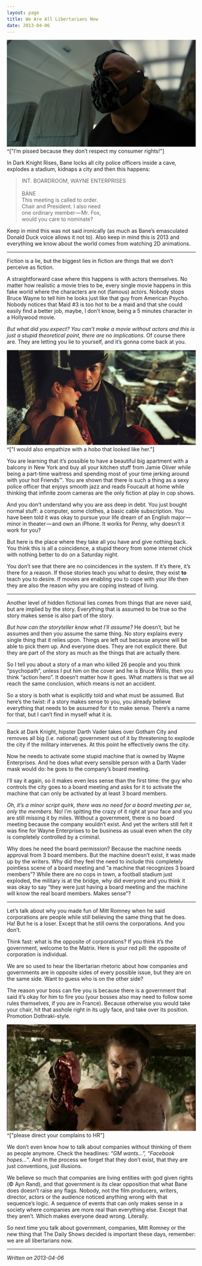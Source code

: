```yaml
---
layout: page
title: We Are All Libertarians Now
date: 2013-04-06
---
```


![](images/bane.jpg)
^["I’m pissed because they don’t respect my consumer rights!"]

In Dark Knight Rises, Bane locks all city police officers inside a cave, explodes a stadium, kidnaps a city and then this happens:

> INT. BOARDROOM, WAYNE ENTERPRISES<br><br>
BANE<br>
This meeting is called to order.<br>
Chair and President. I also need<br>
one ordinary member — Mr. Fox,<br>
would you care to nominate?<br>

Keep in mind this was not said ironically (as much as Bane’s emasculated Donald Duck voice allows it not to). Also keep in mind this is 2013 and everything we know about the world comes from watching 2D animations.

---

Fiction is a lie, but the biggest lies in fiction are things that we don’t perceive as fiction.

A straightforward case where this happens is with actors themselves. No matter how realistic a movie tries to be, every single movie happens in this fake world where the characters are not (famous) actors. Nobody stops Bruce Wayne to tell him he looks just like that guy from American Psycho. Nobody notices that Maid #3 is too hot to be a maid and that she could easily find a better job, maybe, I don’t know, being a 5 minutes character in a Hollywood movie.

*But what did you expect? You can’t make a movie without actors and this is just a stupid theoretical point, there are no implications*. Of course there are. They are letting you lie to yourself, and it’s gonna come back at you.

![](images/lesmis.jpg)
^["I would also empathize with a hobo that looked like her."]

You are learning that it’s possible to have a beautiful big apartment with a balcony in New York and buy all your kitchen stuff from Jamie Oliver while being a part-time waitress and spending most of your time jerking around with your hot Friends™. You are shown that there is such a thing as a sexy police officer that enjoys smooth jazz and reads Foucault at home while thinking that infinite zoom cameras are the only fiction at play in cop shows.

And you don’t understand why you are ass deep in debt. You just bought normal stuff: a computer, some clothes, a basic cable subscription. You have been told it was okay to pursue your life dream of an English major — minor in theater — and own an iPhone. It works for Penny, why doesn’t it work for you?

But here is the place where they take all you have and give nothing back. You think this is all a coincidence, a stupid theory from some internet chick with nothing better to do on a Saturday night.

You don’t see that there are no coincidences in the system. If it’s there, it’s there for a reason. If those stories teach you what to desire, they exist **to** teach you to desire. If movies are enabling you to cope with your life then they are also the reason why you are coping instead of living.

---

Another level of hidden fictional lies comes from things that are never said, but are implied by the story. Everything that is assumed to be true so the story makes sense is also part of the story.

*But how can the storyteller know what I’ll assume?* He doesn’t, but he assumes and then you assume the same thing. No story explains every single thing that it relies upon. Things are left out because anyone will be able to pick them up. And everyone does. They are not explicit there. But they are part of the story as much as the things that are actually there.

So I tell you about a story of a man who killed 26 people and you think “psychopath”, unless I put him on the cover and he is Bruce Willis, then you think “action hero”. It doesn’t matter how it goes. What matters is that we all reach the same conclusion, which means is not an accident.

So a story is both what is explicitly told and what must be assumed. But here’s the twist: if a story makes sense to you, you already believe everything that needs to be assumed for it to make sense. There’s a name for that, but I can’t find in myself what it is.

---

Back at Dark Knight, hipster Darth Vader takes over Gotham City and removes all big (i.e. national) government out of it by threatening to explode the city if the military intervenes. At this point he effectively owns the city.

Now he needs to activate some stupid machine that is owned by Wayne Enterprises. And he does what every sensible person with a Darth Vader mask would do: he goes to the company’s board meeting.

I’ll say it again, so it makes even less sense than the first time: the guy who controls the city goes to a board meeting and asks for it to activate the machine that can only be activated by at least 3 board members.

*Oh, it’s a minor script quirk, there was no need for a board meeting per se, only the members.* No! I’m spitting the crazy of it right at your face and you are still missing it by miles. Without a government, there is no board meeting because the company wouldn’t exist. And yet the writers still felt it was fine for Wayne Enterprises to be business as usual even when the city is completely controlled by a criminal.

Why does he need the board permission? Because the machine needs approval from 3 board members. But the machine doesn’t exist, it was made up by the writers. Why did they feel the need to include this completely pointless scene of a board meeting and “a machine that recognizes 3 board members”? While there are no cops in town, a football stadium just exploded, the military is at the bridge, why did everyone and you think it was okay to say “they were just having a board meeting and the machine will know the real board members. Makes sense”?

---

Let’s talk about why you made fun of Mitt Romney when he said corporations are people while still believing the same thing that he does. Ha! But he is a loser. Except that he still owns the corporations. And you don’t.

Think fast: what is the opposite of corporations? If you think it’s the government, welcome to the Matrix. Here is your red pill: the opposite of corporation is individual.

We are so used to hear the libertarian rhetoric about how companies and governments are in opposite sides of every possible issue, but they are on the same side. Want to guess who is on the other side?

The reason your boss can fire you is because there is a government that said it’s okay for him to fire you (your bosses also may need to follow some rules themselves, if you are in France). Because otherwise you would take your chair, hit that asshole right in its ugly face, and take over its position. Promotion Dothraki-style.

![](images/dothraki.jpg)
^["please direct your complains to HR"]

We don’t even know how to talk about companies without thinking of them as people anymore. Check the headlines: *“GM wants…”, “Facebook hopes…”*. And in the process we forget that they don’t exist, that they are just conventions, just illusions.

We believe so much that companies are living entities with god given rights (© Ayn Rand), and that government is its clear opposition that what Bane does doesn’t raise any flags. Nobody, not the film producers, writers, director, actors or the audience noticed anything wrong with that sequence’s logic. A sequence of events that can only makes sense in a society where companies are more real than everything else. Except that they aren’t. Which makes everyone dead wrong. Literally.

So next time you talk about government, companies, Mitt Romney or the new thing that The Daily Shows decided is important these days, remember: we are all libertarians now.

---

*Written on 2013-04-06*
